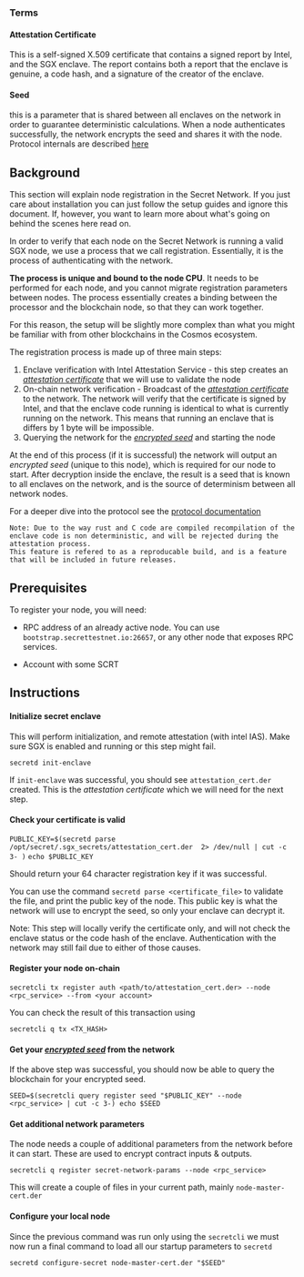 ### Terms

#### Attestation Certificate
This is a self-signed X.509 certificate that contains a signed report by Intel, and the SGX enclave. 
The report contains both a report that the enclave is genuine, a code hash, and a signature of the creator of the enclave.

#### Seed
this is a parameter that is shared between all enclaves on the network in order to guarantee deterministic calculations. 
When a node authenticates successfully, the network encrypts the seed and shares it with the node. Protocol internals are described [here](https://github.com/enigmampc/SecretNetwork/blob/master/docs/protocol/encryption-specs.md)  

## Background

This section will explain node registration in the Secret Network. If you just care about installation you can just follow the setup guides and ignore this document.
If, however, you want to learn more about what's going on behind the scenes here read on.

In order to verify that each node on the Secret Network is running a valid SGX node, we use a process that we call registration.
Essentially, it is the process of authenticating with the network. 

__The process is unique and bound to the node CPU__. It needs to be performed for each node, and you cannot migrate registration parameters between nodes. 
The process essentially creates a binding between the processor and the blockchain node, so that they can work together.

For this reason, the setup will be slightly more complex than what you might be familiar with from other blockchains in the Cosmos ecosystem. 

The registration process is made up of three main steps:

1. Enclave verification with Intel Attestation Service - this step creates an [_attestation certificate_](#attestation-certificate) that we will use to 
validate the node
2. On-chain network verification - Broadcast of the [_attestation certificate_](#attestation-certificate) to the network. The network will verify that 
the certificate is signed by Intel, and that the enclave code running is identical to what is currently running on the network.
This means that running an enclave that is differs by 1 byte will be impossible.
3. Querying the network for the [_encrypted seed_](#seed) and starting the node

At the end of this process (if it is successful) the network will output an _encrypted seed_ (unique to this node), which is required for our node to start. 
After decryption inside the enclave, the result is a seed that is known to all enclaves on the network, and is the source of determinism between all network nodes.

For a deeper dive into the protocol see the [protocol documentation](https://github.com/enigmampc/SecretNetwork/blob/master/docs/protocol/encryption-specs.md#node-startup)

```
Note: Due to the way rust and C code are compiled recompilation of the enclave code is non deterministic, and will be rejected during the attestation process.
This feature is refered to as a reproducable build, and is a feature that will be included in future releases.
```

## Prerequisites

To register your node, you will need:

* RPC address of an already active node. You can use `bootstrap.secrettestnet.io:26657`, or any other node that exposes RPC services.

* Account with some SCRT

## Instructions

#### Initialize secret enclave

This will perform initialization, and remote attestation (with intel IAS). Make sure SGX is enabled and running 
or this step might fail. 

`secretd init-enclave`

If `init-enclave` was successful, you should see `attestation_cert.der` created. This is the _attestation certificate_ which we will 
need for the next step.

#### Check your certificate is valid

`PUBLIC_KEY=$(secretd parse /opt/secret/.sgx_secrets/attestation_cert.der  2> /dev/null | cut -c 3- )`
`echo $PUBLIC_KEY`

Should return your 64 character registration key if it was successful.

You can use the command `secretd parse <certificate_file>` to validate the file, and print the public key of the node.
This public key is what the network will use to encrypt the seed, so only your enclave can decrypt it.

Note: This step will locally verify the certificate only, and will not check the enclave status or the code hash of the enclave. 
Authentication with the network may still fail due to either of those causes.

#### Register your node on-chain

`secretcli tx register auth <path/to/attestation_cert.der> --node <rpc_service> --from <your account>`

You can check the result of this transaction using 

`secretcli q tx <TX_HASH>` 

#### Get your [_encrypted seed_](#seed) from the network

If the above step was successful, you should now be able to query the blockchain for your encrypted seed.

`SEED=$(secretcli query register seed "$PUBLIC_KEY" --node <rpc_service> | cut -c 3-)
echo $SEED`

#### Get additional network parameters

The node needs a couple of additional parameters from the network before it can start. These are used to encrypt contract inputs & outputs.

`secretcli q register secret-network-params --node <rpc_service>`

This will create a couple of files in your current path, mainly `node-master-cert.der`

#### Configure your local node

Since the previous command was run only using the `secretcli` we must now run a final command to load all our startup parameters to `secretd`

`secretd configure-secret node-master-cert.der "$SEED"`
